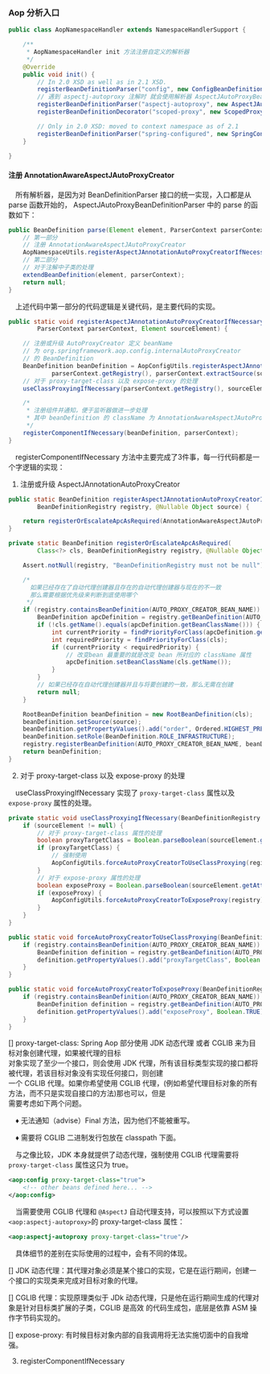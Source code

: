 ### Aop 分析入口

```java
public class AopNamespaceHandler extends NamespaceHandlerSupport {

	/**
	 * AopNamespaceHandler init 方法注册自定义的解析器
	 */
	@Override
	public void init() {
		// In 2.0 XSD as well as in 2.1 XSD.
		registerBeanDefinitionParser("config", new ConfigBeanDefinitionParser());
		// 遇到 aspectj-autoproxy 注解时 就会使用解析器 AspectJAutoProxyBeanDefinitionParser 进行解析
		registerBeanDefinitionParser("aspectj-autoproxy", new AspectJAutoProxyBeanDefinitionParser());
		registerBeanDefinitionDecorator("scoped-proxy", new ScopedProxyBeanDefinitionDecorator());

		// Only in 2.0 XSD: moved to context namespace as of 2.1
		registerBeanDefinitionParser("spring-configured", new SpringConfiguredBeanDefinitionParser());
	}

}
```

#### 注册 AnnotationAwareAspectJAutoProxyCreator
&ensp;&ensp;所有解析器，是因为对 BeanDefinitionParser 接口的统一实现，入口都是从 parse 函数开始的，
AspectJAutoProxyBeanDefinitionParser 中的 parse 的函数如下：

```java
public BeanDefinition parse(Element element, ParserContext parserContext) {
    // 第一部分
    // 注册 AnnotationAwareAspectJAutoProxyCreator
    AopNamespaceUtils.registerAspectJAnnotationAutoProxyCreatorIfNecessary(parserContext, element);
    // 第二部分
    // 对于注解中子类的处理
    extendBeanDefinition(element, parserContext);
    return null;
}
```

&ensp;&ensp;上述代码中第一部分的代码逻辑是关键代码，是主要代码的实现。

```java
public static void registerAspectJAnnotationAutoProxyCreatorIfNecessary(
        ParserContext parserContext, Element sourceElement) {

    // 注册或升级 AutoProxyCreator 定义 beanName 
    // 为 org.springframework.aop.config.internalAutoProxyCreator
    // 的 BeanDefinition
    BeanDefinition beanDefinition = AopConfigUtils.registerAspectJAnnotationAutoProxyCreatorIfNecessary(
            parserContext.getRegistry(), parserContext.extractSource(sourceElement));
    // 对于 proxy-target-class 以及 expose-proxy 的处理
    useClassProxyingIfNecessary(parserContext.getRegistry(), sourceElement);

    /*
     * 注册组件并通知，便于监听器做进一步处理
     * 其中 beanDefinition 的 className 为 AnnotationAwareAspectJAutoProxyCreator
     */
    registerComponentIfNecessary(beanDefinition, parserContext);
}
```
&ensp;&ensp;registerComponentIfNecessary 方法中主要完成了3件事，每一行代码都是一个字逻辑的实现：

1. 注册或升级 AspectJAnnotationAutoProxyCreator

```java
public static BeanDefinition registerAspectJAnnotationAutoProxyCreatorIfNecessary(
        BeanDefinitionRegistry registry, @Nullable Object source) {

    return registerOrEscalateApcAsRequired(AnnotationAwareAspectJAutoProxyCreator.class, registry, source);
}
```

```java
private static BeanDefinition registerOrEscalateApcAsRequired(
        Class<?> cls, BeanDefinitionRegistry registry, @Nullable Object source) {

    Assert.notNull(registry, "BeanDefinitionRegistry must not be null");

    /*
      如果已经存在了自动代理创建器且存在的自动代理创建器与现在的不一致
      那么需要根据优先级来判断到底使用哪个
     */
    if (registry.containsBeanDefinition(AUTO_PROXY_CREATOR_BEAN_NAME)) {
        BeanDefinition apcDefinition = registry.getBeanDefinition(AUTO_PROXY_CREATOR_BEAN_NAME);
        if (!cls.getName().equals(apcDefinition.getBeanClassName())) {
            int currentPriority = findPriorityForClass(apcDefinition.getBeanClassName());
            int requiredPriority = findPriorityForClass(cls);
            if (currentPriority < requiredPriority) {
                // 改变bean 最重要的就是改变 bean 所对应的 className 属性
                apcDefinition.setBeanClassName(cls.getName());
            }
        }
        // 如果已经存在自动代理创建器并且与将要创建的一致，那么无需在创建
        return null;
    }

    RootBeanDefinition beanDefinition = new RootBeanDefinition(cls);
    beanDefinition.setSource(source);
    beanDefinition.getPropertyValues().add("order", Ordered.HIGHEST_PRECEDENCE);
    beanDefinition.setRole(BeanDefinition.ROLE_INFRASTRUCTURE);
    registry.registerBeanDefinition(AUTO_PROXY_CREATOR_BEAN_NAME, beanDefinition);
    return beanDefinition;
}
```

2. 对于 proxy-target-class 以及 expose-proxy 的处理

&ensp;&ensp;useClassProxyingIfNecessary 实现了 `proxy-target-class` 属性以及 `expose-proxy`
属性的处理。
```java
private static void useClassProxyingIfNecessary(BeanDefinitionRegistry registry, @Nullable Element sourceElement) {
    if (sourceElement != null) {
        // 对于 proxy-target-class 属性的处理
        boolean proxyTargetClass = Boolean.parseBoolean(sourceElement.getAttribute(PROXY_TARGET_CLASS_ATTRIBUTE));
        if (proxyTargetClass) {
            // 强制使用
            AopConfigUtils.forceAutoProxyCreatorToUseClassProxying(registry);
        }
        // 对于 expose-proxy 属性的处理
        boolean exposeProxy = Boolean.parseBoolean(sourceElement.getAttribute(EXPOSE_PROXY_ATTRIBUTE));
        if (exposeProxy) {
            AopConfigUtils.forceAutoProxyCreatorToExposeProxy(registry);
        }
    }
}
```

```java
public static void forceAutoProxyCreatorToUseClassProxying(BeanDefinitionRegistry registry) {
    if (registry.containsBeanDefinition(AUTO_PROXY_CREATOR_BEAN_NAME)) {
        BeanDefinition definition = registry.getBeanDefinition(AUTO_PROXY_CREATOR_BEAN_NAME);
        definition.getPropertyValues().add("proxyTargetClass", Boolean.TRUE);
    }
}
```

```java
public static void forceAutoProxyCreatorToExposeProxy(BeanDefinitionRegistry registry) {
    if (registry.containsBeanDefinition(AUTO_PROXY_CREATOR_BEAN_NAME)) {
        BeanDefinition definition = registry.getBeanDefinition(AUTO_PROXY_CREATOR_BEAN_NAME);
        definition.getPropertyValues().add("exposeProxy", Boolean.TRUE);
    }
}
```
[] proxy-target-class: Spring Aop 部分使用 JDK 动态代理 或者 CGLIB 来为目标对象创建代理，如果被代理的目标  
对象实现了至少一个接口，则会使用 JDK 代理，所有该目标类型实现的接口都将被代理，若该目标对象没有实现任何接口，则创建  
一个 CGLIB 代理。如果你希望使用 CGLIB 代理，(例如希望代理目标对象的所有方法，而不只是实现自接口的方法)那也可以，但是  
需要考虑如下两个问题。

&ensp;&ensp;&diams; 无法通知（advise）Final 方法，因为他们不能被重写。

&ensp;&ensp;&diams; 需要将 CGLIB 二进制发行包放在 classpath 下面。

&ensp;&ensp;与之像比较，JDK 本身就提供了动态代理，强制使用 CGLIB 代理需要将 `proxy-target-class` 属性这只为 true。
```xml
<aop:config proxy-target-class="true">
    <!-- other beans defined here... -->
</aop:config>
```

&ensp;&ensp;当需要使用 CGLIB 代理和 `@AspectJ` 自动代理支持，可以按照以下方式设置 `<aop:aspectj-autoproxy>`的
proxy-target-class 属性：
```xml
<aop:aspectj-autoproxy proxy-target-class="true"/>
```
&ensp;&ensp;具体细节的差别在实际使用的过程中，会有不同的体现。

[] JDK 动态代理：其代理对象必须是某个接口的实现，它是在运行期间，创建一个接口的实现类来完成对目标对象的代理。

[] CGLIB 代理：实现原理类似于 JDk 动态代理，只是他在运行期间生成的代理对象是针对目标类扩展的子类，CGLIB 是高效
的代码生成包，底层是依靠 ASM 操作字节码实现的。

[] expose-proxy: 有时候目标对象内部的自我调用将无法实施切面中的自我增强。




3. registerComponentIfNecessary




